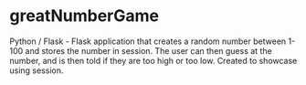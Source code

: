 # greatNumberGame
Python / Flask - Flask application that creates a random number between 1-100 and stores the number in session. The user can then guess at the number, and is then told if they are too high or too low. Created to showcase using session.
